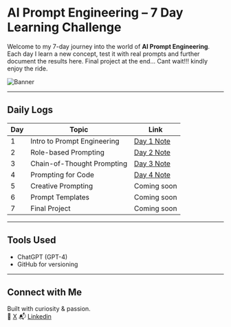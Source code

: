 #  AI Prompt Engineering – 7 Day Learning Challenge

Welcome to my 7-day journey into the world of **AI Prompt Engineering**. Each day I learn a new concept, test it with real prompts and further document the results here. Final project at the end... Cant wait!!! kindly enjoy the ride. 

![Banner]()

---

##  Daily Logs

| Day | Topic | Link |
|-----|-------|------|
| 1 | Intro to Prompt Engineering | [Day 1 Note](day1_intro.md) |
| 2 | Role-based Prompting | [Day 2 Note](day2_role_prompts.md) |
| 3 | Chain-of-Thought Prompting | [Day 3 Note](day3_chain_of_thought.md) |
| 4 | Prompting for Code | [Day 4 Note](day4_persona_prompting.md) |
| 5 | Creative Prompting | Coming soon |
| 6 | Prompt Templates | Coming soon |
| 7 | Final Project | Coming soon |

---

##  Tools Used
- ChatGPT (GPT-4)
- GitHub for versioning

---

##  Connect with Me
Built with curiosity & passion.  
🔗 [X](https://x.com/sortsec)
📬 [Linkedin](https://www.linkedin.com/in/ganiyusortput)
